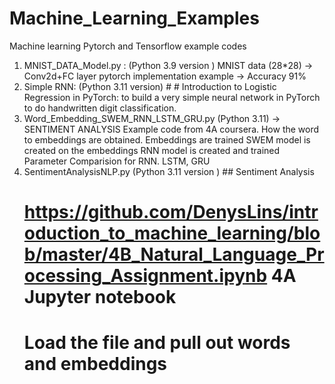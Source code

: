 # Machine_Learning_Examples
Machine learning Pytorch and Tensorflow example codes
1. MNIST_DATA_Model.py : (Python 3.9 version ) MNIST data (28*28) -> Conv2d+FC layer pytorch implementation example -> Accuracy 91%
2. Simple RNN: (Python 3.11 version) # # Introduction to Logistic Regression in PyTorch: to build a very simple neural network in PyTorch to do handwritten digit classification.
3. Word_Embedding_SWEM_RNN_LSTM_GRU.py (Python 3.11)  -> SENTIMENT ANALYSIS Example
   code from 4A coursera.
   How the word to embeddings are obtained.
   Embeddings are trained
   SWEM model is created on the embeddings
   RNN model is created and trained
   Parameter Comparision for RNN. LSTM, GRU
4. SentimentAnalysisNLP.py (Python 3.11 version ) ## Sentiment Analysis
      # https://github.com/DenysLins/introduction_to_machine_learning/blob/master/4B_Natural_Language_Processing_Assignment.ipynb 4A Jupyter notebook 
      # Load the file and pull out words and embeddings
      
